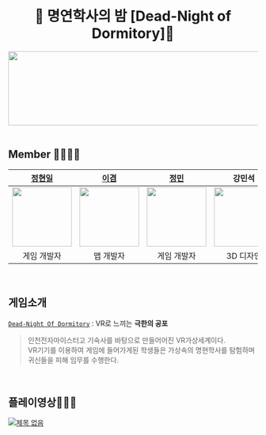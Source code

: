 <h1 align="center"> 👻 명연학사의 밤 [Dead-Night of Dormitory]👻 </h1>
<div align="center"><img src="https://user-images.githubusercontent.com/90584642/190668522-31ec4b34-bb3a-46db-9097-889dcf264f12.png" width = "600" height = "150"/></div>

<br>

## Member 👨‍👨‍👦‍👦

<div align="center">

|                 [정현일](https://github.com/Junghyonil123)                 |                [이겸](https://github.com/gyeom0919)                 |               [정민](https://github.com/123123445)               |               강민석               |
| :-----------------------------------------------------------------------: | :-----------------------------------------------------------------------: | :-----------------------------------------------------------------------: | :-----------------------------------------------------------------------: |
| <img src='https://user-images.githubusercontent.com/90584642/191173308-ddf341bc-fcca-4e43-b7f6-fa7e26338a3f.jpg' width=120> | <img src='이겸' width=120> | <img src='정민' width=120> | <img src='강민석' width=120> | 
| 게임 개발자 | 맵 개발자 | 게임 개발자 | 3D 디자인 |


</div>

<br>

## 게임소개 

<div class="callout">
  <div>
    <p><code><a href='https://www.youtube.com/watch?v=jb_xNKjx8hM&t=1s' target='_blank'>Dead-Night Of Dormitory</a></code> : VR로 느끼는 <b>극한의 공포</b></p>
  </div>
</div>

> 인천전자마이스터고 기숙사를 바탕으로 만들어어진 VR가상세계이다. <br> VR기기를 이용하여 게임에 들어가게된 학생들은 가상속의 명현학사를 탐험하며 귀신들을 피해 임무를 수행한다.<br>



<br>

## 플레이영상👨‍👦‍👦
[![제목 없음](https://user-images.githubusercontent.com/90584642/191177612-e0089cf0-6afc-4fc7-9523-619d71b9d18d.png)](https://www.youtube.com/watch?v=jb_xNKjx8hM&t=1s)


